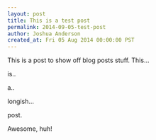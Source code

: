 ```yaml
---
layout: post
title: This is a test post
permalink: 2014-09-05-test-post
author: Joshua Anderson
created_at: Fri 05 Aug 2014 00:00:00 PST
---
```


This is a post to show off blog posts stuff.
This...

is..

a..

longish...

post.




Awesome, huh!
